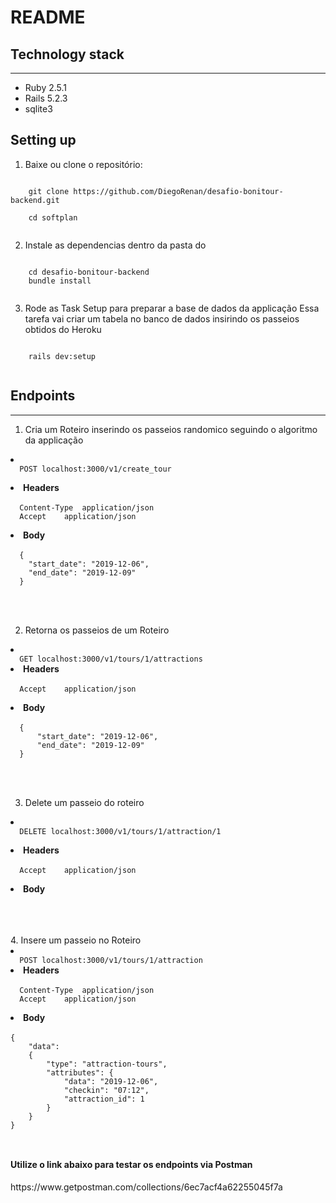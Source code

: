 # README

<h2>Technology stack</h2>
<hr></hr>

<ul>
    <li>Ruby 2.5.1</li>
    <li>Rails 5.2.3</li>
    <li>sqlite3</li>
</ul>

<h2>Setting up</h2>

1. Baixe ou clone o repositório:
<code>
    git clone https://github.com/DiegoRenan/desafio-bonitour-backend.git <br />
    cd softplan

</code>

2. Instale as dependencias dentro da pasta do 
<code>
    cd desafio-bonitour-backend
    bundle install

</code>

3. Rode as Task Setup para preparar a base de dados da applicação 
Essa tarefa vai criar um tabela no banco de dados insirindo os passeios obtidos do Heroku
<code>
    rails dev:setup

</code>
 

<h2>Endpoints</h2>
<hr></hr>

1. Cria um Roteiro inserindo os passeios randomico seguindo o algoritmo da applicação 

<li>
<code>
  POST localhost:3000/v1/create_tour

</code>
</li>
<li>
<strong>Headers</strong>
<br />
<code>
  Content-Type	application/json
  Accept	application/json

</code>
</li>
<li>
<strong>Body</strong>
<br />
<code>
  {
    "start_date": "2019-12-06",
    "end_date": "2019-12-09"
  }

</code>
<br />
</li>
<br />

2. Retorna os passeios de um Roteiro 
<li>
<code>
  GET localhost:3000/v1/tours/1/attractions
</code>
</li>
<li>
<strong>Headers</strong>
<br />
<code>
  Accept	application/json

</code>
</li>
<li>
<strong>Body</strong>
<br />
<code>
  {
	  "start_date": "2019-12-06",
	  "end_date": "2019-12-09"
  }

</code>
<br />
</li>
<br />

3. Delete um passeio do roteiro 
<li>
<code>
  DELETE localhost:3000/v1/tours/1/attraction/1

</code>
</li>
<li>
<strong>Headers</strong>
<br />
<code>
  Accept	application/json

</code>
</li>
<li>
<strong>Body</strong>
<br />
<code>

</code>
</li>
<br />
<br />
4. Insere um passeio no Roteiro

<li>
<code>
  POST localhost:3000/v1/tours/1/attraction
</code>
</li>
<li>
<strong>Headers</strong>
<br />
<code>
  Content-Type	application/json
  Accept	application/json

</code>
</li>

<li>
<strong>Body</strong>
<br />
<code>
{
    "data": 
    {
        "type": "attraction-tours",
        "attributes": {
            "data": "2019-12-06",
            "checkin": "07:12",
            "attraction_id": 1
        }
    }
}
<br />
</code>
</li>

<h4>Utilize o link abaixo para testar os endpoints via Postman</h4>
https://www.getpostman.com/collections/6ec7acf4a62255045f7a